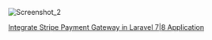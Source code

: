 ![Screenshot_2](https://user-images.githubusercontent.com/23486819/102207561-4aa1eb80-3ef4-11eb-80ce-e4c28044ca6c.png)

<a href="https://www.positronx.io/integrate-stripe-payment-gateway-in-laravel-application/">Integrate Stripe Payment Gateway in Laravel 7|8 Application</a>
